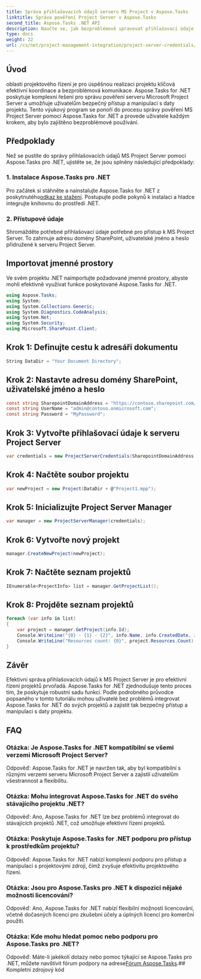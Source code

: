 ```yaml
---
title: Správa přihlašovacích údajů serveru MS Project v Aspose.Tasks
linktitle: Správa pověření Project Server v Aspose.Tasks
second_title: Aspose.Tasks .NET API
description: Naučte se, jak bezproblémově spravovat přihlašovací údaje MS Project Server pomocí Aspose.Tasks for .NET. Zvyšte efektivitu řízení projektů.
type: docs
weight: 22
url: /cs/net/project-management-integration/project-server-credentials/
---
```

## Úvod
oblasti projektového řízení je pro úspěšnou realizaci projektu klíčová efektivní koordinace a bezproblémová komunikace. Aspose.Tasks for .NET poskytuje komplexní řešení pro správu pověření serveru Microsoft Project Server a umožňuje uživatelům bezpečný přístup a manipulaci s daty projektu. Tento výukový program se ponoří do procesu správy pověření MS Project Server pomocí Aspose.Tasks for .NET a provede uživatele každým krokem, aby bylo zajištěno bezproblémové používání.
## Předpoklady
Než se pustíte do správy přihlašovacích údajů MS Project Server pomocí Aspose.Tasks pro .NET, ujistěte se, že jsou splněny následující předpoklady:
### 1. Instalace Aspose.Tasks pro .NET
 Pro začátek si stáhněte a nainstalujte Aspose.Tasks for .NET z poskytnutého[odkaz ke stažení](https://releases.aspose.com/tasks/net/). Postupujte podle pokynů k instalaci a hladce integrujte knihovnu do prostředí .NET.
### 2. Přístupové údaje
Shromážděte potřebné přihlašovací údaje potřebné pro přístup k MS Project Server. To zahrnuje adresu domény SharePoint, uživatelské jméno a heslo přidružené k serveru Project Server.

## Importovat jmenné prostory
Ve svém projektu .NET naimportujte požadované jmenné prostory, abyste mohli efektivně využívat funkce poskytované Aspose.Tasks for .NET.

```csharp
using Aspose.Tasks;
using System;
using System.Collections.Generic;
using System.Diagnostics.CodeAnalysis;
using System.Net;
using System.Security;
using Microsoft.SharePoint.Client;

```

## Krok 1: Definujte cestu k adresáři dokumentu
```csharp
String DataDir = "Your Document Directory";
```
## Krok 2: Nastavte adresu domény SharePoint, uživatelské jméno a heslo
```csharp
const string SharepointDomainAddress = "https://contoso.sharepoint.com/sites/pwa";
const string UserName = "admin@contoso.onmicrosoft.com";
const string Password = "MyPassword";
```
## Krok 3: Vytvořte přihlašovací údaje k serveru Project Server
```csharp
var credentials = new ProjectServerCredentials(SharepointDomainAddress, UserName, Password);
```
## Krok 4: Načtěte soubor projektu
```csharp
var newProject = new Project(DataDir + @"Project1.mpp");
```
## Krok 5: Inicializujte Project Server Manager
```csharp
var manager = new ProjectServerManager(credentials);
```
## Krok 6: Vytvořte nový projekt
```csharp
manager.CreateNewProject(newProject);
```
## Krok 7: Načtěte seznam projektů
```csharp
IEnumerable<ProjectInfo> list = manager.GetProjectList();
```
## Krok 8: Projděte seznam projektů
```csharp
foreach (var info in list)
{
    var project = manager.GetProject(info.Id);
    Console.WriteLine("{0} - {1} - {2}", info.Name, info.CreatedDate, info.LastSavedDate);
    Console.WriteLine("Resources count: {0}", project.Resources.Count);
}
```

## Závěr
Efektivní správa přihlašovacích údajů k MS Project Server je pro efektivní řízení projektů prvořadá. Aspose.Tasks for .NET zjednodušuje tento proces tím, že poskytuje robustní sadu funkcí. Podle podrobného průvodce popsaného v tomto tutoriálu mohou uživatelé bez problémů integrovat Aspose.Tasks for .NET do svých projektů a zajistit tak bezpečný přístup a manipulaci s daty projektu.
## FAQ
### Otázka: Je Aspose.Tasks for .NET kompatibilní se všemi verzemi Microsoft Project Server?
Odpověď: Aspose.Tasks for .NET je navržen tak, aby byl kompatibilní s různými verzemi serveru Microsoft Project Server a zajistil uživatelům všestrannost a flexibilitu.
### Otázka: Mohu integrovat Aspose.Tasks for .NET do svého stávajícího projektu .NET?
Odpověď: Ano, Aspose.Tasks for .NET lze bez problémů integrovat do stávajících projektů .NET, což umožňuje efektivní řízení projektů.
### Otázka: Poskytuje Aspose.Tasks for .NET podporu pro přístup k prostředkům projektu?
Odpověď: Aspose.Tasks for .NET nabízí komplexní podporu pro přístup a manipulaci s projektovými zdroji, čímž zvyšuje efektivitu projektového řízení.
### Otázka: Jsou pro Aspose.Tasks pro .NET k dispozici nějaké možnosti licencování?
Odpověď: Ano, Aspose.Tasks for .NET nabízí flexibilní možnosti licencování, včetně dočasných licencí pro zkušební účely a úplných licencí pro komerční použití.
### Otázka: Kde mohu hledat pomoc nebo podporu pro Aspose.Tasks pro .NET?
 Odpověď: Máte-li jakékoli dotazy nebo pomoc týkající se Aspose.Tasks pro .NET, můžete navštívit fórum podpory na adrese[Fórum Aspose.Tasks](https://forum.aspose.com/c/tasks/15).## Kompletní zdrojový kód